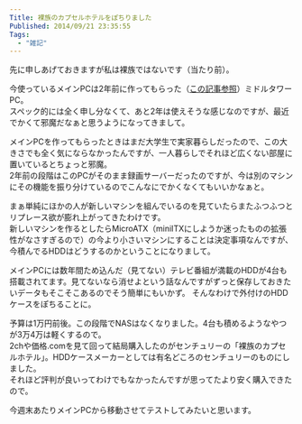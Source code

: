 ```yaml
---
Title: 裸族のカプセルホテルをぽちりました
Published: 2014/09/21 23:35:55
Tags:
  - "雑記"
---
```

先に申しあげておきますが私は裸族ではないです（当たり前）。

今使っているメインPCは2年前に作ってもらった（[この記事参照](https://blog.hitsujin.jp/entry/2012/08/10/130826)）ミドルタワーPC。  
スペック的には全く申し分なくて、あと2年は使えそうな感じなのですが、最近でかくて邪魔だなぁと思うようになってきまして。

メインPCを作ってもらったときはまだ大学生で実家暮らしだったので、この大きさでも全く気にならなかったんですが、一人暮らしでそれほど広くない部屋に置いているとちょっと邪魔。  
2年前の段階はこのPCがそのまま録画サーバーだったのですが、今は別のマシンにその機能を振り分けているのでこんなにでかくなくてもいいかなぁと。

まぁ単純にほかの人が新しいマシンを組んでいるのを見ていたらまたふつふつとリプレース欲が膨れ上がってきたわけです。  
新しいマシンを作るとしたらMicroATX（miniITXにしようか迷ったものの拡張性がなさすぎるので）の今より小さいマシンにすることは決定事項なんですが、今積んでるHDDはどうするのかということになりまして。

メインPCには数年間ため込んだ（見てない）テレビ番組が満載のHDDが4台も搭載されてます。見てないなら消せよという話なんですがずっと保存しておきたいデータもそこそこあるのでそう簡単にもいかず。
そんなわけで外付けのHDDケースをぽちることに。

予算は1万円前後。この段階でNASはなくなりました。4台も積めるようなやつが3万4万は軽くするので。  
2chや価格.comを見て回って結局購入したのがセンチュリーの「裸族のカプセルホテル」。HDDケースメーカーとしては有名どころのセンチュリーのものにしました。  
それほど評判が良いってわけでもなかったんですが思ってたより安く購入できたので。

今週末あたりメインPCから移動させてテストしてみたいと思います。